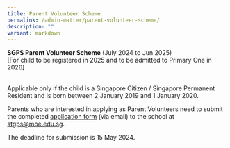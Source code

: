 ```yaml
---
title: Parent Volunteer Scheme
permalink: /admin-matter/parent-volunteer-scheme/
description: ""
variant: markdown
---
```

**SGPS Parent Volunteer Scheme** (July 2024 to Jun 2025)<br>
[For child to be registered in 2025 and to be admitted to Primary One in 2026]

<br>Applicable only if the child is a Singapore Citizen / Singapore Permanent Resident and is born between 2 January 2019 and 1 January 2020. 

Parents who are interested in applying as Parent Volunteers need to submit the completed [application form](https://drive.google.com/file/d/177garaPem_gvRgAu035TelywsTnVrWu5/view?usp=sharing) (via email) to the school at stgps@moe.edu.sg. 

The deadline for submission is 15 May 2024.
